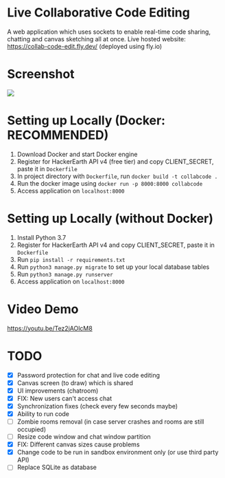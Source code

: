 # Live Collaborative Code Editing
A web application which uses sockets to enable real-time code sharing, chatting and canvas sketching all at once. 
Live hosted website: https://collab-code-edit.fly.dev/ (deployed using fly.io)

# Screenshot
<img src="https://github.com/shubhamdhingra38/Basic-Chat-App-Django-Channels/blob/master/Screenshots/Screenshot.png"/>

# Setting up Locally (Docker: RECOMMENDED)
1. Download Docker and start Docker engine
2. Register for HackerEarth API v4 (free tier) and copy CLIENT_SECRET, paste it in `Dockerfile`
3. In project directory with `Dockerfile`, run `docker build -t collabcode .`
4. Run the docker image using `docker run -p 8000:8000 collabcode`
5. Access application on `localhost:8000`

# Setting up Locally (without Docker)
1. Install Python 3.7
2. Register for HackerEarth API v4 and copy CLIENT_SECRET, paste it in `Dockerfile`
3. Run `pip install -r requirements.txt`
4. Run `python3 manage.py migrate` to set up your local database tables
5. Run `python3 manage.py runserver`
6. Access application on `localhost:8000`
   

# Video Demo
https://youtu.be/Tez2jAOlcM8


# TODO
- [x] Password protection for chat and live code editing
- [x] Canvas screen (to draw) which is shared
- [x] UI improvements (chatroom)
- [x] FIX: New users can't access chat
- [x] Synchronization fixes (check every few seconds maybe)
- [x] Ability to run code
- [ ] Zombie rooms removal (in case server crashes and rooms are still occupied)
- [ ] Resize code window and chat window partition
- [x] FIX: Different canvas sizes cause problems
- [x] Change code to be run in sandbox environment only (or use third party API)
- [ ] Replace SQLite as database
